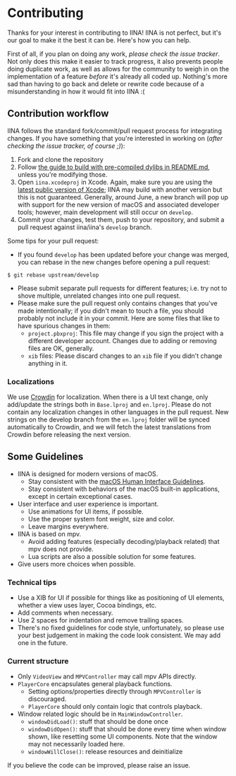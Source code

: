 # Contributing

Thanks for your interest in contributing to IINA! IINA is not perfect, but it's our goal to make it the best it can be. Here's how you can help.

First of all, if you plan on doing any work, *please check the issue tracker*. Not only does this make it easier to track progress, it also prevents people doing duplicate work, as well as allows for the community to weigh in on the implementation of a feature *before* it's already all coded up. Nothing's more sad than having to go back and delete or rewrite code because of a misunderstanding in how it would fit into IINA :(

## Contribution workflow

IINA follows the standard fork/commit/pull request process for integrating changes. If you have something that you're interested in working on (*after checking the issue tracker, of course ;)*):

1. Fork and clone the repository
2. Follow [the guide to build with pre-compiled dylibs in README.md](README.md#using-the-pre-compiled-libraries), unless you're modifying those.
3. Open `iina.xcodeproj` in Xcode. Again, make sure you are using the [latest public version of Xcode](https://itunes.apple.com/us/app/xcode/id497799835); IINA may build with another version but this is not guaranteed. Generally, around June, a new branch will pop up with support for the new version of macOS and associated developer tools; however, main development will still occur on `develop`.
4. Commit your changes, test them, push to your repository, and submit a pull request against iina/iina's `develop` branch.

Some tips for your pull request:

* If you found `develop` has been updated before your change was merged, you can rebase in the new changes before opening a pull request:

```console
$ git rebase upstream/develop
```
* Please submit separate pull requests for different features; i.e. try not to shove multiple, unrelated changes into one pull request.
* Please make sure the pull request only contains changes that you've made intentionally; if you didn't mean to touch a file, you should probably not include it in your commit. Here are some files that like to have spurious changes in them:
  - `project.pbxproj`: This file may change if you sign the project with a different developer account. Changes due to adding or removing files are OK, generally.
  - `xib` files: Please discard changes to an `xib` file if you didn't change anything in it.

### Localizations

We use [Crowdin](https://crowdin.com/project/iina) for localization.
When there is a UI text change, only add/update the strings both in `Base.lproj` and `en.lproj`.
Please do not contain any localization changes in other languages in the pull request.
New strings on the develop branch from the `en.lproj` folder will be synced automatically to Crowdin, and we will fetch the latest translations from Crowdin before
releasing the next version.

## Some Guidelines

* IINA is designed for modern versions of macOS.
  - Stay consistent with the [macOS Human Interface Guidelines](https://developer.apple.com/design/human-interface-guidelines/macos/).
  - Stay consistent with behaviors of the macOS built-in applications, except in certain exceptional cases.
* User interface and user experience is important.
  - Use animations for UI items, if possible.
  - Use the proper system font weight, size and color.
  - Leave margins everywhere.
* IINA is based on mpv.
  - Avoid adding features (especially decoding/playback related) that mpv does not provide.
  - Lua scripts are also a possible solution for some features.
* Give users more choices when possible.

### Technical tips

* Use a XIB for UI if possible for things like as positioning of UI elements, whether a view uses layer, Cocoa bindings, etc.
* Add comments when necessary.
* Use 2 spaces for indentation and remove trailing spaces.
* There's no fixed guidelines for code style, unfortunately, so please use your best judgement in making the code look consistent. We may add one in the future.

### Current structure

* Only `VideoView` and `MPVController` may call mpv APIs directly.
* `PlayerCore` encapsulates general playback functions.
  - Setting options/properties directly through `MPVController` is discouraged.
  - `PlayerCore` should only contain logic that controls playback.
* Window related logic should be in `MainWindowController`.
  - `windowDidLoad()`: stuff that should be done once
  - `windowDidOpen()`: stuff that should be done every time when window shown, like resetting some UI components. Note that the window may not necessarily loaded here.
  - `windowWillClose()`: release resources and deinitialize

If you believe the code can be improved, please raise an issue.
